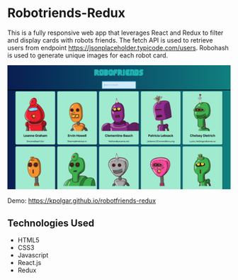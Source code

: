 # Robotriends-Redux
This is a fully responsive web app that leverages React and Redux to filter and display cards with robots friends.  The fetch API is used to retrieve users from endpoint https://jsonplaceholder.typicode.com/users. Robohash is used to generate unique images for each robot card.
 
![picture of the app](https://github.com/kpolgar/robotfriends-redux/blob/master/robofriends.png)


Demo:
https://kpolgar.github.io/robotfriends-redux

## Technologies Used
* HTML5
* CSS3
* Javascript
* React.js
* Redux


